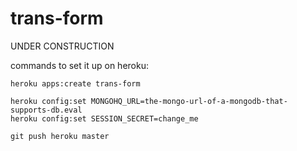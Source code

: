 trans-form
==========

UNDER CONSTRUCTION

commands to set it up on heroku:

```
heroku apps:create trans-form

heroku config:set MONGOHQ_URL=the-mongo-url-of-a-mongodb-that-supports-db.eval
heroku config:set SESSION_SECRET=change_me

git push heroku master
```
